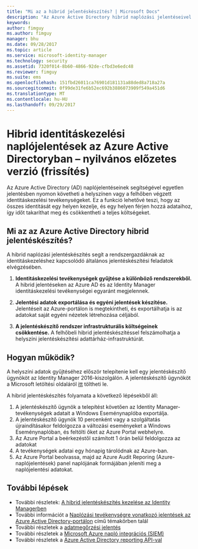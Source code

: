 ```yaml
---
title: "Mi az a hibrid jelentéskészítés? | Microsoft Docs"
description: "Az Azure Active Directory hibrid naplózási jelentéseivel a felhőbeli és a helyszíni naplózott eseményeket egyaránt áttekintheti."
keywords: 
author: fimguy
ms.author: fimguy
manager: bhu
ms.date: 09/28/2017
ms.topic: article
ms.service: microsoft-identity-manager
ms.technology: security
ms.assetid: 7320f014-8b60-4866-92de-cfbd3e6edc48
ms.reviewer: fimguy
ms.suite: ems
ms.openlocfilehash: 151fbd26011ca76901d181131a88ded8a718a27a
ms.sourcegitcommit: 0f99de31fe6b52ec692b3886073909f549a451d6
ms.translationtype: MT
ms.contentlocale: hu-HU
ms.lasthandoff: 09/29/2017
---
```

# <a name="hybrid-identity-management-audit-reports-in-azure-active-directory---public-previewrefresh"></a>Hibrid identitáskezelési naplójelentések az Azure Active Directoryban – nyilvános előzetes verzió (frissítés)
Az Azure Active Directory (AD) naplójelentéseinek segítségével egyetlen jelentésben nyomon követheti a helyszínen vagy a felhőben végzett identitáskezelési tevékenységeket. Ez a funkció lehetővé teszi, hogy az összes identitását egy helyen kezelje, és egy helyen férjen hozzá adataihoz, így időt takaríthat meg és csökkentheti a teljes költségeket.

## <a name="what-is-azure-active-directory-hybrid-reporting"></a>Mi az az Azure Active Directory hibrid jelentéskészítés?
A hibrid naplózási jelentéskészítés segít a rendszergazdáknak az identitáskezeléshez kapcsolódó általános jelentéskészítési feladatok elvégzésében.

1. **Identitáskezelési tevékenységek gyűjtése a különböző rendszerekből.** A hibrid jelentéseken az Azure AD és az Identity Manager identitáskezelési tevékenységei egyaránt megjelennek.

2. **Jelentési adatok exportálása és egyéni jelentések készítése.** Jelentéseit az Azure-portálon is megtekintheti, és exportálhatja is az adatokat saját egyéni nézetek létrehozása céljából.

3. **A jelentéskészítő rendszer infrastrukturális költségeinek csökkentése.** A felhőbeli hibrid jelentéskészítéssel felszámolhatja a helyszíni jelentéskészítési adattárház-infrastruktúrát.

## <a name="how-does-it-work"></a>Hogyan működik?

A helyszíni adatok gyűjtéséhez először telepítenie kell egy jelentéskészítő ügynököt az Identity Manager 2016-kiszolgálón. A jelentéskészítő ügynököt a Microsoft letöltési oldaláról [itt](https://www.microsoft.com/en-us/download/details.aspx?id=55112) töltheti le.

A hibrid jelentéskészítés folyamata a következő lépésekből áll:
1. A jelentéskészítő ügynök a telepítést követően az Identity Manager-tevékenységek adatait a Windows Eseménynaplóba exportálja.
2. A jelentéskészítő ügynök 10 percenként vagy a szolgáltatás újraindításakor feldolgozza a változási eseményeket a Windows Eseménynaplóban, és feltölti őket az Azure Portal webhelyre.
3. Az Azure Portal a beérkezéstől számított 1 órán belül feldolgozza az adatokat
4. A tevékenységek adatai egy hónapig tárolódnak az Azure-ban.
5. Az Azure Portal beolvassa, majd az Azure Audit Reporing (Azure-naplójelentések) panel naplójának formájában jeleníti meg a naplójelentési adatokat.

## <a name="next-steps"></a>További lépések
- További részletek: [A hibrid jelentéskészítés kezelése az Identity Managerben](working-with-identity-manager-hybrid-reporting.md)
- További információt a [Naplózási tevékenységre vonatkozó jelentések az Azure Active Directory-portálon](https://docs.microsoft.com/en-us/azure/active-directory/active-directory-reporting-activity-audit-logs) című témakörben talál
- További részletek a [adatmegőrzési jelentés](https://docs.microsoft.com/en-us/azure/active-directory/active-directory-reporting-retention)
- További részletek a [Microsoft Azure napló integrációs (SIEM)](https://docs.microsoft.com/en-us/azure/security/security-azure-log-integration-overview)
- További részletek a [Azure Active Directory reporting API-val](https://docs.microsoft.com/en-us/azure/active-directory/active-directory-reporting-api-getting-started)
